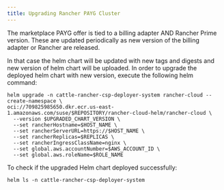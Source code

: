 ```yaml
---
title: Upgrading Rancher PAYG Cluster
---
```


The marketplace PAYG offer is tied to a billing adapter AND Rancher Prime version. These are updated periodically as new version of the billing adapter or Rancher are released.

In that case the helm chart will be updated with new tags and digests and new version of helm chart will be uploaded. In order to upgrade the deployed helm chart with new version, execute the following helm command:

```shell
helm upgrade -n cattle-rancher-csp-deployer-system rancher-cloud --create-namespace \
oci://709825985650.dkr.ecr.us-east-1.amazonaws.com/suse/$REPOSITORY/rancher-cloud-helm/rancher-cloud \
  --version $UPGRADED_CHART_VERSION \
  --set rancherHostname=$HOST_NAME \
  --set rancherServerURL=https://$HOST_NAME \
  --set rancherReplicas=$REPLICAS \
  --set rancherIngressClassName=nginx \
  --set global.aws.accountNumber=$AWS_ACCOUNT_ID \
  --set global.aws.roleName=$ROLE_NAME
```

To check if the upgraded Helm chart deployed successfully:

```shell
helm ls -n cattle-rancher-csp-deployer-system
```

